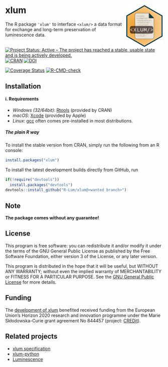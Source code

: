 




<!-- README.md was auto-generated by README.Rmd. Please DO NOT edit by hand!-->

# xlum <img width=120px src="man/figures/xlum_logo.png" align="right" />

The R package `'xlum'` to interface `<xlum/>` a data format for exchange
and long-term preservation of luminescence data.

[![Project Status: Active – The project has reached a stable, usable
state and is being actively
developed.](https://www.repostatus.org/badges/latest/active.svg)](https://www.repostatus.org/#Concept)
[![CRAN](https://www.r-pkg.org/badges/version/xlum)](https://cran.r-project.org/package=xlum)
[![DOI](https://zenodo.org/badge/477672855.svg)](https://zenodo.org/badge/latestdoi/477672855)

[![Coverage
Status](https://img.shields.io/codecov/c/github/R-Lum/xlum.svg)](https://app.codecov.io/github/R-Lum/xlum?branch=master)
[![R-CMD-check](https://github.com/R-Lum/xlum/workflows/GitHub%20Actions%20CI/badge.svg)](https://github.com/R-Lum/xlum/actions)

## Installation

#### i. Requirements

- *Windows (32/64bit)*:
  [Rtools](https://cran.r-project.org/bin/windows/Rtools/) (provided by
  CRAN)
- *macOS*: [Xcode](https://developer.apple.com/) (provided by Apple)
- *Linux*: [gcc](https://gcc.gnu.org) often comes pre-installed in most
  distributions.

##### The plain **R** way

To install the stable version from CRAN, simply run the following from
an R console:

``` r
install.packages("xlum")
```

To install the latest development builds directly from GitHub, run

``` r
if(!require("devtools"))
  install.packages("devtools")
devtools::install_github("R-Lum/xlum@<wanted branch>")
```

## Note

**The package comes without any guarantee!**

<!-- Please further note that this version is a development version and may change day by day. For stable branches please visit -->

<!-- the package on [CRAN xlum](https://CRAN.R-project.org/package=xlum). -->

## License

This program is free software: you can redistribute it and/or modify it
under the terms of the GNU General Public License as published by the
Free Software Foundation, either version 3 of the License, or any later
version.

This program is distributed in the hope that it will be useful, but
WITHOUT ANY WARRANTY; without even the implied warranty of
MERCHANTABILITY or FITNESS FOR A PARTICULAR PURPOSE. See the [GNU
General Public License](https://github.com/R-Lum/xlum/blob/main/LICENSE)
for more details.

## <span class="glyphicon glyphicon-euro"></span> Funding

The [development of xlum](https://github.com/R-Lum/xlum_specification)
benefited received funding from the European Union’s Horizon 2020
research and innovation programme under the Marie Skłodowska-Curie grant
agreement No 844457 (project:
[CREDit](https://cordis.europa.eu/project/id/844457)).

## Related projects

- [xlum specification](https://github.com/R-Lum/xlum_specification)
- [xlum-python](https://github.com/SteveGrehl/xlum-python)
- [Luminescence](https://github.com/R-Lum/Luminescence)
